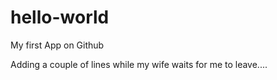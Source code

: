 # hello-world
My first App on Github

Adding a couple of lines while my wife waits for me to leave....

